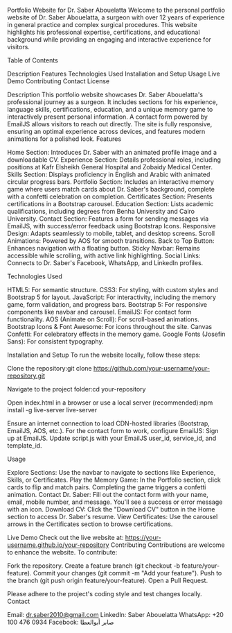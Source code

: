 Portfolio Website for Dr. Saber Abouelatta
Welcome to the personal portfolio website of Dr. Saber Abouelatta, a surgeon with over 12 years of experience in general practice and complex surgical procedures. This website highlights his professional expertise, certifications, and educational background while providing an engaging and interactive experience for visitors.

Table of Contents

Description
Features
Technologies Used
Installation and Setup
Usage
Live Demo
Contributing
Contact
License

Description
This portfolio website showcases Dr. Saber Abouelatta's professional journey as a surgeon. It includes sections for his experience, language skills, certifications, education, and a unique memory game to interactively present personal information. A contact form powered by EmailJS allows visitors to reach out directly. The site is fully responsive, ensuring an optimal experience across devices, and features modern animations for a polished look.
Features

Home Section: Introduces Dr. Saber with an animated profile image and a downloadable CV.
Experience Section: Details professional roles, including positions at Kafr Elsheikh General Hospital and Zobaidy Medical Center.
Skills Section: Displays proficiency in English and Arabic with animated circular progress bars.
Portfolio Section: Includes an interactive memory game where users match cards about Dr. Saber's background, complete with a confetti celebration on completion.
Certificates Section: Presents certifications in a Bootstrap carousel.
Education Section: Lists academic qualifications, including degrees from Benha University and Cairo University.
Contact Section: Features a form for sending messages via EmailJS, with success/error feedback using Bootstrap Icons.
Responsive Design: Adapts seamlessly to mobile, tablet, and desktop screens.
Scroll Animations: Powered by AOS for smooth transitions.
Back to Top Button: Enhances navigation with a floating button.
Sticky Navbar: Remains accessible while scrolling, with active link highlighting.
Social Links: Connects to Dr. Saber's Facebook, WhatsApp, and LinkedIn profiles.

Technologies Used

HTML5: For semantic structure.
CSS3: For styling, with custom styles and Bootstrap 5 for layout.
JavaScript: For interactivity, including the memory game, form validation, and progress bars.
Bootstrap 5: For responsive components like navbar and carousel.
EmailJS: For contact form functionality.
AOS (Animate on Scroll): For scroll-based animations.
Bootstrap Icons & Font Awesome: For icons throughout the site.
Canvas Confetti: For celebratory effects in the memory game.
Google Fonts (Josefin Sans): For consistent typography.

Installation and Setup
To run the website locally, follow these steps:

Clone the repository:git clone https://github.com/your-username/your-repository.git


Navigate to the project folder:cd your-repository


Open index.html in a browser or use a local server (recommended):npm install -g live-server
live-server


Ensure an internet connection to load CDN-hosted libraries (Bootstrap, EmailJS, AOS, etc.).
For the contact form to work, configure EmailJS:
Sign up at EmailJS.
Update script.js with your EmailJS user_id, service_id, and template_id.



Usage

Explore Sections: Use the navbar to navigate to sections like Experience, Skills, or Certificates.
Play the Memory Game: In the Portfolio section, click cards to flip and match pairs. Completing the game triggers a confetti animation.
Contact Dr. Saber: Fill out the contact form with your name, email, mobile number, and message. You'll see a success or error message with an icon.
Download CV: Click the "Download CV" button in the Home section to access Dr. Saber's resume.
View Certificates: Use the carousel arrows in the Certificates section to browse certifications.

Live Demo
Check out the live website at: https://your-username.github.io/your-repository
Contributing
Contributions are welcome to enhance the website. To contribute:

Fork the repository.
Create a feature branch (git checkout -b feature/your-feature).
Commit your changes (git commit -m "Add your feature").
Push to the branch (git push origin feature/your-feature).
Open a Pull Request.

Please adhere to the project's coding style and test changes locally.
Contact

Email: dr.saber2010@gmail.com
LinkedIn: Saber Abouelatta
WhatsApp: +20 100 476 0934
Facebook: صابر أبوالعطا

